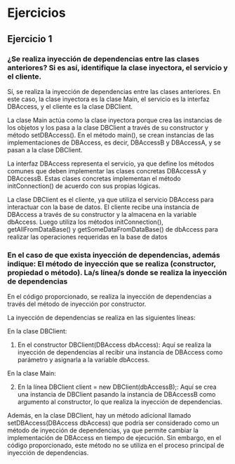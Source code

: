 # Ejercicios 

## Ejercicio 1
### ¿Se realiza inyección de dependencias entre las clases anteriores? Si es así, identifique la clase inyectora, el servicio y el cliente.
Sí, se realiza la inyección de dependencias entre las clases anteriores. En este caso, la clase inyectora es la clase Main, el servicio es la interfaz DBAccess, y el cliente es la clase DBClient.

La clase Main actúa como la clase inyectora porque crea las instancias de los objetos y los pasa a la clase DBClient a través de su constructor y método setDBAccess(). En el método main(), se crean instancias de las implementaciones de DBAccess, es decir, DBAccessB y DBAccessA, y se pasan a la clase DBClient.

La interfaz DBAccess representa el servicio, ya que define los métodos comunes que deben implementar las clases concretas DBAccessA y DBAccessB. Estas clases concretas implementan el método initConnection() de acuerdo con sus propias lógicas.

La clase DBClient es el cliente, ya que utiliza el servicio DBAccess para interactuar con la base de datos. El cliente recibe una instancia de DBAccess a través de su constructor y la almacena en la variable dbAccess. Luego utiliza los métodos initConnection(), getAllFromDataBase() y getSomeDataFromDataBase() de dbAccess para realizar las operaciones requeridas en la base de datos

### En el caso de que exista inyección de dependencias, además indique: El método de inyección que se realiza (constructor, propiedad o método). La/s línea/s donde se realiza la inyección de dependencias

En el código proporcionado, se realiza la inyección de dependencias a través del método de inyección por constructor.

La inyección de dependencias se realiza en las siguientes líneas:

En la clase DBClient:

1. En el constructor DBClient(DBAccess dbAccess): Aquí se realiza la inyección de dependencias al recibir una instancia de DBAccess como parámetro y asignarla a la variable dbAccess.

En la clase Main:

2. En la línea DBClient client = new DBClient(dbAccessB);: Aquí se crea una instancia de DBClient pasando la instancia de DBAccessB como argumento al constructor, lo que realiza la inyección de dependencias.

Además, en la clase DBClient, hay un método adicional llamado setDBAccess(DBAccess dbAccess) que podría ser considerado como un método de inyección de dependencias, ya que permite cambiar la implementación de DBAccess en tiempo de ejecución. Sin embargo, en el código proporcionado, este método no se utiliza en el proceso principal de inyección de dependencias.